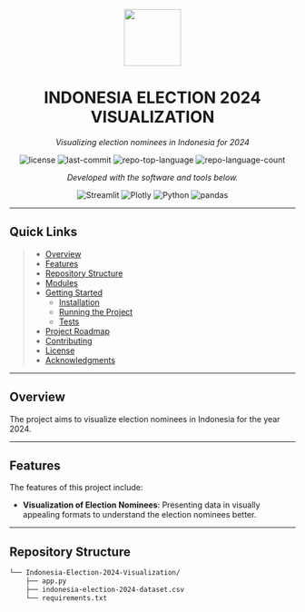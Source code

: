 <p align="center">
  <img src="https://cdn-icons-png.flaticon.com/512/6295/6295417.png" width="100" />
</p>
<p align="center">
    <h1 align="center">INDONESIA ELECTION 2024 VISUALIZATION</h1>
</p>
<p align="center">
    <em>Visualizing election nominees in Indonesia for 2024</em>
</p>
<p align="center">
	<img src="https://img.shields.io/github/license/Jolycky/DataVisualization-IDElection-2024?style=flat&color=0080ff" alt="license">
	<img src="https://img.shields.io/github/last-commit/Jolycky/DataVisualization-IDElection-2024?style=flat&logo=git&logoColor=white&color=0080ff" alt="last-commit">
	<img src="https://img.shields.io/github/languages/top/Jolycky/DataVisualization-IDElection-2024?style=flat&color=0080ff" alt="repo-top-language">
	<img src="https://img.shields.io/github/languages/count/Jolycky/DataVisualization-IDElection-2024?style=flat&color=0080ff" alt="repo-language-count">
<p>
<p align="center">
		<em>Developed with the software and tools below.</em>
</p>
<p align="center">
	<img src="https://img.shields.io/badge/Streamlit-FF4B4B.svg?style=flat&logo=Streamlit&logoColor=white" alt="Streamlit">
	<img src="https://img.shields.io/badge/Plotly-3F4F75.svg?style=flat&logo=Plotly&logoColor=white" alt="Plotly">
	<img src="https://img.shields.io/badge/Python-3776AB.svg?style=flat&logo=Python&logoColor=white" alt="Python">
	<img src="https://img.shields.io/badge/pandas-150458.svg?style=flat&logo=pandas&logoColor=white" alt="pandas">
</p>
<hr>

## Quick Links

> - [Overview](#overview)
> - [Features](#features)
> - [Repository Structure](#repository-structure)
> - [Modules](#modules)
> - [Getting Started](#getting-started)
>   - [Installation](#installation)
>   - [Running the Project](#running-the-project)
>   - [Tests](#tests)
> - [Project Roadmap](#project-roadmap)
> - [Contributing](#contributing)
> - [License](#license)
> - [Acknowledgments](#acknowledgments)

---

## Overview

The project aims to visualize election nominees in Indonesia for the year 2024.

---

## Features

The features of this project include:

- **Visualization of Election Nominees**: Presenting data in visually appealing formats to understand the election nominees better.

---

## Repository Structure

```sh
└── Indonesia-Election-2024-Visualization/
    ├── app.py
    ├── indonesia-election-2024-dataset.csv
    └── requirements.txt
